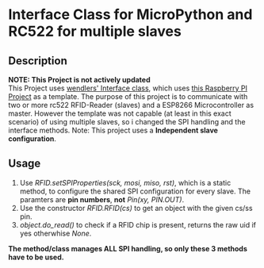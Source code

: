 # Interface Class for MicroPython and RC522 for multiple slaves

## Description

**NOTE: This Project is not actively updated**   
This Project uses [wendlers' Interface class](https://github.com/wendlers/micropython-mfrc522), which uses [this Raspberry PI Project](https://github.com/mxgxw/MFRC522-python) as a template.
The purpose of this project is to communicate with two or more rc522 RFID-Reader (slaves) and a ESP8266 Microcontroller as master.
However the template was not capable (at least in this exact scenario) of using multiple slaves, so i changed the SPI handling and the interface methods.
Note: This project uses a **Independent slave configuration**.

## Usage

1. Use *RFID.setSPIProperties(sck, mosi, miso, rst)*, which is a static method, to configure the shared SPI configuration for every slave. The paramters are **pin numbers**, **not** *Pin(xy, PIN.OUT)*.
2. Use the constructor *RFID.RFID(cs)* to get an object with the given cs/ss pin.
3. *object.do_read()* to check if a RFID chip is present, returns the raw uid if yes otherwhise *None*. 
  
    
**The method/class manages ALL SPI handling, so only these 3 methods have to be used.**
